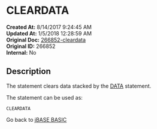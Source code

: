 # CLEARDATA

**Created At:** 8/14/2017 9:24:45 AM  
**Updated At:** 1/5/2018 12:28:59 AM  
**Original Doc:** [266852-cleardata](https://docs.jbase.com/36868-jbase-basic/266852-cleardata)  
**Original ID:** 266852  
**Internal:** No  

## Description

The statement clears data stacked by the [DATA](./../data) statement.

The statement can be used as:

```
CLEARDATA
```

Go back to [jBASE BASIC](./../README.md)
